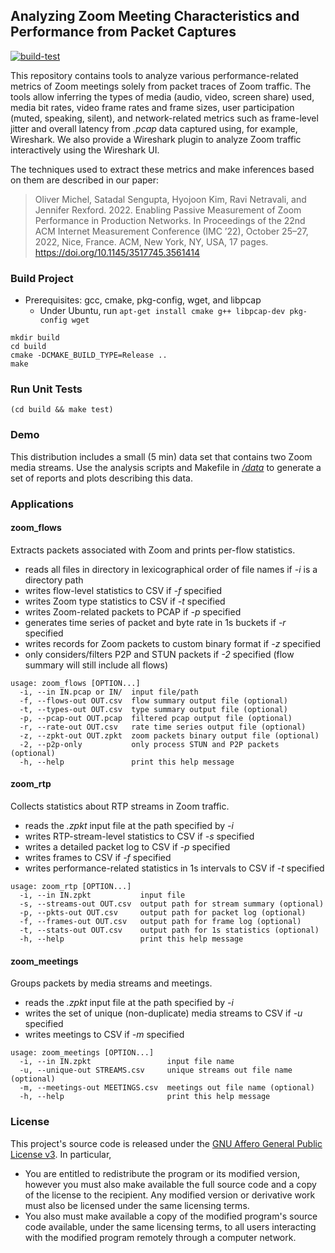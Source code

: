 ## Analyzing Zoom Meeting Characteristics and Performance from Packet Captures

[![build-test](https://github.com/Princeton-Cabernet/zoom-analysis/actions/workflows/build-test.yml/badge.svg)](https://github.com/Princeton-Cabernet/zoom-analysis/actions/workflows/build-test.yml)

This repository contains tools to analyze various performance-related metrics of Zoom meetings
solely from packet traces of Zoom traffic. The tools allow inferring the types of media (audio,
video, screen share) used, media bit rates, video frame rates and frame sizes, user participation
(muted, speaking, silent), and network-related metrics such as frame-level jitter and overall latency
from *.pcap* data captured using, for example, Wireshark. We also provide a Wireshark plugin to
analyze Zoom traffic interactively using the Wireshark UI.

The techniques used to extract these metrics and make inferences based on them are described in our paper:
> Oliver Michel, Satadal Sengupta, Hyojoon Kim, Ravi Netravali, and Jennifer Rexford. 2022. Enabling Passive Measurement of Zoom Performance in Production Networks. In Proceedings of the 22nd ACM Internet Measurement Conference (IMC ’22), October 25–27, 2022, Nice, France. ACM, New York, NY, USA, 17 pages. https://doi.org/10.1145/3517745.3561414

### Build Project

* Prerequisites: gcc, cmake, pkg-config, wget, and libpcap
    * Under Ubuntu, run `apt-get install cmake g++ libpcap-dev pkg-config wget`

```
mkdir build
cd build
cmake -DCMAKE_BUILD_TYPE=Release ..
make
```

### Run Unit Tests

```
(cd build && make test)
```

### Demo

This distribution includes a small (5 min) data set that contains two Zoom media streams. Use the
analysis scripts and Makefile in [*/data*](data) to generate a set of reports and plots describing
this  data.

### Applications

#### zoom_flows

Extracts packets associated with Zoom and prints per-flow statistics.
* reads all files in directory in lexicographical order of file names if *-i* is a directory path
* writes flow-level statistics to CSV if *-f* specified
* writes Zoom type statistics to CSV if *-t* specified
* writes Zoom-related packets to PCAP if *-p* specified
* generates time series of packet and byte rate in 1s buckets if *-r* specified
* writes records for Zoom packets to custom binary format if *-z* specified
* only considers/filters P2P and STUN packets if *-2* specified (flow summary will still include all flows)

```
usage: zoom_flows [OPTION...]
  -i, --in IN.pcap or IN/  input file/path
  -f, --flows-out OUT.csv  flow summary output file (optional)
  -t, --types-out OUT.csv  type summary output file (optional)
  -p, --pcap-out OUT.pcap  filtered pcap output file (optional)
  -r, --rate-out OUT.csv   rate time series output file (optional)
  -z, --zpkt-out OUT.zpkt  zoom packets binary output file (optional)
  -2, --p2p-only           only process STUN and P2P packets (optional)
  -h, --help               print this help message
```

#### zoom_rtp

Collects statistics about RTP streams in Zoom traffic.
* reads the *.zpkt* input file at the path specified by *-i*
* writes RTP-stream-level statistics to CSV if *-s* specified
* writes a detailed packet log to CSV if *-p* specified
* writes frames to CSV if *-f* specified
* writes performance-related statistics in 1s intervals to CSV if *-t* specified

```
usage: zoom_rtp [OPTION...]
  -i, --in IN.zpkt           input file
  -s, --streams-out OUT.csv  output path for stream summary (optional)
  -p, --pkts-out OUT.csv     output path for packet log (optional)
  -f, --frames-out OUT.csv   output path for frame log (optional)
  -t, --stats-out OUT.csv    output path for 1s statistics (optional)
  -h, --help                 print this help message
```

#### zoom_meetings

Groups packets by media streams and meetings.
* reads the *.zpkt* input file at the path specified by *-i*
* writes the set of unique (non-duplicate) media streams to CSV if *-u* specified
* writes meetings to CSV if *-m* specified

```
usage: zoom_meetings [OPTION...]
  -i, --in IN.zpkt                 input file name
  -u, --unique-out STREAMS.csv     unique streams out file name (optional)
  -m, --meetings-out MEETINGS.csv  meetings out file name (optional)
  -h, --help                       print this help message
```

### License

This project's source code is released under the [GNU Affero General Public License v3](https://www.gnu.org/licenses/agpl-3.0.html). In particular,
* You are entitled to redistribute the program or its modified version, however you must also make available the full source code and a copy of the license to the recipient. Any modified version or derivative work must also be licensed under the same licensing terms.
* You also must make available a copy of the modified program's source code available, under the same licensing terms, to all users interacting with the modified program remotely through a computer network.
